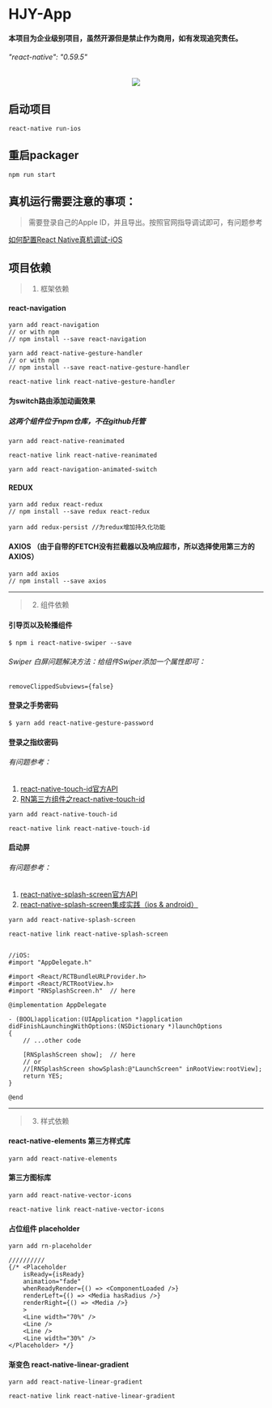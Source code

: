 # HJY-App

#### 本项目为企业级别项目，虽然开源但是禁止作为商用，如有发现追究责任。
###### "react-native": "0.59.5"


<p align="center">
<img src="./src/assets/img/index.gif" />
</p>


## 启动项目
```
react-native run-ios
```

## 重启packager
```
npm run start
```

## 真机运行需要注意的事项：

> 需要登录自己的Apple ID，并且导出。按照官网指导调试即可，有问题参考

[如何配置React Native真机调试-iOS](https://www.cnblogs.com/yingsmirk/p/5224985.html)



## 项目依赖

> 1. 框架依赖

#### react-navigation
```
yarn add react-navigation
// or with npm
// npm install --save react-navigation

yarn add react-native-gesture-handler
// or with npm
// npm install --save react-native-gesture-handler

react-native link react-native-gesture-handler
```

#### 为switch路由添加动画效果

##### 这两个组件位于npm仓库，不在github托管
```
yarn add react-native-reanimated

react-native link react-native-reanimated

yarn add react-navigation-animated-switch
```

#### REDUX
```
yarn add redux react-redux
// npm install --save redux react-redux

yarn add redux-persist //为redux增加持久化功能

```

#### AXIOS （由于自带的FETCH没有拦截器以及响应超市，所以选择使用第三方的AXIOS）
```
yarn add axios
// npm install --save axios

```



***




> 2. 组件依赖

#### 引导页以及轮播组件
```
$ npm i react-native-swiper --save
```

###### Swiper 白屏问题解决方法：给组件Swiper添加一个属性即可：
```
removeClippedSubviews={false}
```

#### 登录之手势密码
```
$ yarn add react-native-gesture-password
```

#### 登录之指纹密码

###### 有问题参考：
1. [react-native-touch-id官方API](https://github.com/naoufal/react-native-touch-id)
2. [RN第三方组件之react-native-touch-id](https://www.jianshu.com/p/a8a8e6dc5a82)

```
yarn add react-native-touch-id

react-native link react-native-touch-id
```

#### 启动屏

###### 有问题参考： 
1. [react-native-splash-screen官方API](https://github.com/crazycodeboy/react-native-splash-screen)
2. [react-native-splash-screen集成实践（ios & android）](https://www.jianshu.com/p/4540ac17dfd4)

```
yarn add react-native-splash-screen

react-native link react-native-splash-screen


//iOS:
#import "AppDelegate.h"

#import <React/RCTBundleURLProvider.h>
#import <React/RCTRootView.h>
#import "RNSplashScreen.h"  // here

@implementation AppDelegate

- (BOOL)application:(UIApplication *)application didFinishLaunchingWithOptions:(NSDictionary *)launchOptions
{
    // ...other code

    [RNSplashScreen show];  // here
    // or
    //[RNSplashScreen showSplash:@"LaunchScreen" inRootView:rootView];
    return YES;
}

@end
```
***





> 3. 样式依赖

#### react-native-elements 第三方样式库
```
yarn add react-native-elements
```

#### 第三方图标库
```
yarn add react-native-vector-icons  

react-native link react-native-vector-icons
```

#### 占位组件 placeholder
```
yarn add rn-placeholder

//////////
{/* <Placeholder
    isReady={isReady}
    animation="fade"
    whenReadyRender={() => <ComponentLoaded />}
    renderLeft={() => <Media hasRadius />}
    renderRight={() => <Media />}
    >
    <Line width="70%" />
    <Line />
    <Line />
    <Line width="30%" />
</Placeholder> */}
```

#### 渐变色 react-native-linear-gradient
```
yarn add react-native-linear-gradient

react-native link react-native-linear-gradient
```


